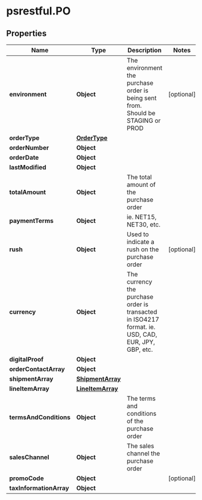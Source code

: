 # psrestful.PO

## Properties
Name | Type | Description | Notes
------------ | ------------- | ------------- | -------------
**environment** | **Object** | The environment the purchase order is being sent from. Should be STAGING or PROD | [optional] 
**orderType** | [**OrderType**](OrderType.md) |  | 
**orderNumber** | **Object** |  | 
**orderDate** | **Object** |  | 
**lastModified** | **Object** |  | 
**totalAmount** | **Object** | The total amount of the purchase order | 
**paymentTerms** | **Object** | ie. NET15, NET30, etc. | 
**rush** | **Object** | Used to indicate a rush on the purchase order | [optional] 
**currency** | **Object** | The currency the purchase order is transacted in ISO4217 format. ie. USD, CAD, EUR, JPY, GBP, etc. | 
**digitalProof** | **Object** |  | 
**orderContactArray** | **Object** |  | 
**shipmentArray** | [**ShipmentArray**](ShipmentArray.md) |  | 
**lineItemArray** | [**LineItemArray**](LineItemArray.md) |  | 
**termsAndConditions** | **Object** | The terms and conditions of the purchase order | 
**salesChannel** | **Object** | The sales channel the purchase order | 
**promoCode** | **Object** |  | [optional] 
**taxInformationArray** | **Object** |  | 

